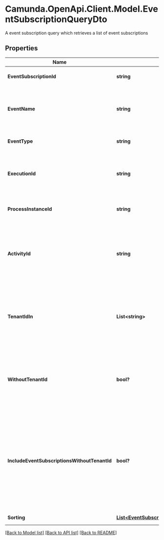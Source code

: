 # Camunda.OpenApi.Client.Model.EventSubscriptionQueryDto
A event subscription query which retrieves a list of event subscriptions

## Properties

Name | Type | Description | Notes
------------ | ------------- | ------------- | -------------
**EventSubscriptionId** | **string** | The id of the event subscription. | [optional] 
**EventName** | **string** | The name of the event this subscription belongs to as defined in the process model. | [optional] 
**EventType** | **string** | The type of the event subscription. | [optional] 
**ExecutionId** | **string** | The execution that is subscribed on the referenced event. | [optional] 
**ProcessInstanceId** | **string** | The process instance this subscription belongs to. | [optional] 
**ActivityId** | **string** | The identifier of the activity that this event subscription belongs to. This could for example be the id of a receive task. | [optional] 
**TenantIdIn** | **List&lt;string&gt;** | Filter by a comma-separated list of tenant ids. Only select subscriptions that belong to one of the given tenant ids. | [optional] 
**WithoutTenantId** | **bool?** | Only select subscriptions which have no tenant id. Value may only be &#x60;true&#x60;, as &#x60;false&#x60; is the default behavior. | [optional] 
**IncludeEventSubscriptionsWithoutTenantId** | **bool?** | Select event subscriptions which have no tenant id. Can be used in combination with tenantIdIn parameter. Value may only be &#x60;true&#x60;, as &#x60;false&#x60; is the default behavior. | [optional] 
**Sorting** | [**List&lt;EventSubscriptionQueryDtoSorting&gt;**](EventSubscriptionQueryDtoSorting.md) | Apply sorting of the result | [optional] 

[[Back to Model list]](../README.md#documentation-for-models) [[Back to API list]](../README.md#documentation-for-api-endpoints) [[Back to README]](../README.md)

